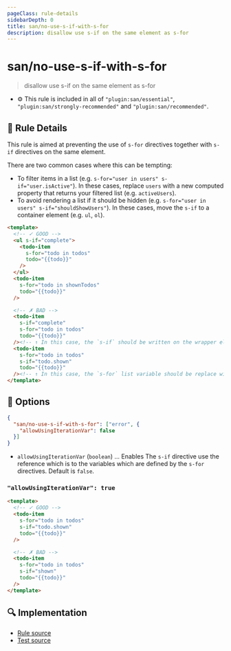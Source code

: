 ```yaml
---
pageClass: rule-details
sidebarDepth: 0
title: san/no-use-s-if-with-s-for
description: disallow use s-if on the same element as s-for
---
```

# san/no-use-s-if-with-s-for
> disallow use s-if on the same element as s-for

- :gear: This rule is included in all of `"plugin:san/essential"`, `"plugin:san/strongly-recommended"` and `"plugin:san/recommended"`.

## :book: Rule Details

This rule is aimed at preventing the use of `s-for` directives together with `s-if` directives on the same element.

There are two common cases where this can be tempting:
 * To filter items in a list (e.g. `s-for="user in users" s-if="user.isActive"`). In these cases, replace `users` with a new computed property that returns your filtered list (e.g. `activeUsers`).
 * To avoid rendering a list if it should be hidden (e.g. `s-for="user in users" s-if="shouldShowUsers"`). In these cases, move the `s-if` to a container element (e.g. `ul`, `ol`).

<eslint-code-block :rules="{'san/no-use-s-if-with-s-for': ['error']}">

```html
<template>
  <!-- ✓ GOOD -->
  <ul s-if="complete">
    <todo-item
      s-for="todo in todos"
      todo="{{todo}}"
    />
  </ul>
  <todo-item
    s-for="todo in shownTodos"
    todo="{{todo}}"
  />

  <!-- ✗ BAD -->
  <todo-item
    s-if="complete"
    s-for="todo in todos"
    todo="{{todo}}"
  /><!-- ↑ In this case, the `s-if` should be written on the wrapper element. -->
  <todo-item
    s-for="todo in todos"
    s-if="todo.shown"
    todo="{{todo}}"
  /><!-- ↑ In this case, the `s-for` list variable should be replace with a computed property that returns your filtered list. -->
</template>
```

</eslint-code-block>

## :wrench: Options

```json
{
  "san/no-use-s-if-with-s-for": ["error", {
    "allowUsingIterationVar": false
  }]
}
```

- `allowUsingIterationVar` (`boolean`) ... Enables The `s-if` directive use the reference which is to the variables which are defined by the `s-for` directives. Default is `false`.

### `"allowUsingIterationVar": true`

<eslint-code-block :rules="{'san/no-use-s-if-with-s-for': ['error', {allowUsingIterationVar: true}]}">

```html
<template>
  <!-- ✓ GOOD -->
  <todo-item
    s-for="todo in todos"
    s-if="todo.shown"
    todo="{{todo}}"
  />

  <!-- ✗ BAD -->
  <todo-item
    s-for="todo in todos"
    s-if="shown"
    todo="{{todo}}"
  />
</template>
```

</eslint-code-block>


## :mag: Implementation

- [Rule source](https://github.com/ecomfe/eslint-plugin-san/blob/main/lib/rules/no-use-s-if-with-s-for.js)
- [Test source](https://github.com/ecomfe/eslint-plugin-san/blob/main/__tests__/lib/rules/no-use-s-if-with-s-for.test.js)
